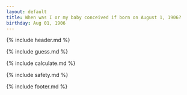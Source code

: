 ```yaml
---
layout: default
title: When was I or my baby conceived if born on August 1, 1906?
birthday: Aug 01, 1906
---
```


{% include header.md %}

{% include guess.md %}

{% include calculate.md %}

{% include safety.md %}

{% include footer.md %}



